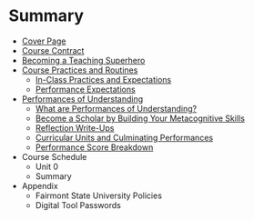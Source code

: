 # Summary

* [Cover Page](README.md)
* [Course Contract](course_contract.md)
* [Becoming a Teaching Superhero](becoming_a_teaching_superhero.md)
* [Course Practices and Routines](course_practices_and_routines.md)
   * [In-Class Practices and Expectations](in-class_practices_and_expectations.md)
   * [Performance Expectations](performance_expectations.md)
* [Performances of Understanding](performances_of_understanding.md)
   * [What are Performances of Understanding?](what_are_performances_of_understanding.md)
   * [Become a Scholar by Building Your Metacognitive Skills](become_a_scholar_by_building_your_metacognitive_sk.md)
   * [Reflection Write-Ups](reflection_write-ups.md)
   * [Curricular Units and Culminating Performances](curricular_units_and_culminating_performances.md)
   * [Performance Score Breakdown](performance_score_breakdown.md)
* Course Schedule
   * Unit 0
   * Summary
* Appendix
   * Fairmont State University Policies
   * Digital Tool Passwords

